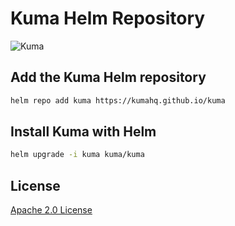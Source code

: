 # Kuma Helm Repository

![Kuma](https://kuma.io/images/brand/kuma-logo-new.svg)

## Add the Kuma Helm repository

```sh
helm repo add kuma https://kumahq.github.io/kuma
```

## Install Kuma with Helm

```sh
helm upgrade -i kuma kuma/kuma
```

## License

[Apache 2.0 License](https://www.apache.org/licenses/LICENSE-2.0)
